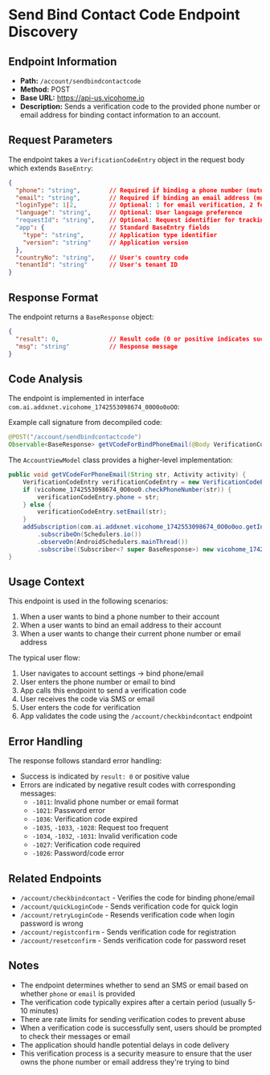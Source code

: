 # Send Bind Contact Code Endpoint Discovery

## Endpoint Information
- **Path:** `/account/sendbindcontactcode`
- **Method:** POST
- **Base URL:** https://api-us.vicohome.io
- **Description:** Sends a verification code to the provided phone number or email address for binding contact information to an account.

## Request Parameters
The endpoint takes a `VerificationCodeEntry` object in the request body which extends `BaseEntry`:

```json
{
  "phone": "string",        // Required if binding a phone number (mutually exclusive with email)
  "email": "string",        // Required if binding an email address (mutually exclusive with phone)
  "loginType": 1|2,         // Optional: 1 for email verification, 2 for phone verification
  "language": "string",     // Optional: User language preference
  "requestId": "string",    // Optional: Request identifier for tracking
  "app": {                  // Standard BaseEntry fields
    "type": "string",       // Application type identifier
    "version": "string"     // Application version
  },
  "countryNo": "string",    // User's country code
  "tenantId": "string"      // User's tenant ID
}
```

## Response Format
The endpoint returns a `BaseResponse` object:

```json
{
  "result": 0,              // Result code (0 or positive indicates success, negative indicates error)
  "msg": "string"           // Response message
}
```

## Code Analysis
The endpoint is implemented in interface `com.ai.addxnet.vicohome_1742553098674_00O0o0oOO`:

Example call signature from decompiled code:
```java
@POST("/account/sendbindcontactcode")
Observable<BaseResponse> getVCodeForBindPhoneEmail(@Body VerificationCodeEntry verificationCodeEntry);
```

The `AccountViewModel` class provides a higher-level implementation:
```java
public void getVCodeForPhoneEmail(String str, Activity activity) {
    VerificationCodeEntry verificationCodeEntry = new VerificationCodeEntry();
    if (vicohome_1742553098674_0O0oo0.checkPhoneNumber(str)) {
        verificationCodeEntry.phone = str;
    } else {
        verificationCodeEntry.setEmail(str);
    }
    addSubscription(com.ai.addxnet.vicohome_1742553098674_0O0o0oo.getInstance().getVCodeForBindPhoneEmail(verificationCodeEntry)
        .subscribeOn(Schedulers.io())
        .observeOn(AndroidSchedulers.mainThread())
        .subscribe((Subscriber<? super BaseResponse>) new vicohome_1742553098674_0O0o0oo(activity, str)));
}
```

## Usage Context
This endpoint is used in the following scenarios:
1. When a user wants to bind a phone number to their account
2. When a user wants to bind an email address to their account
3. When a user wants to change their current phone number or email address

The typical user flow:
1. User navigates to account settings → bind phone/email
2. User enters the phone number or email to bind
3. App calls this endpoint to send a verification code
4. User receives the code via SMS or email
5. User enters the code for verification
6. App validates the code using the `/account/checkbindcontact` endpoint

## Error Handling
The response follows standard error handling:
- Success is indicated by `result: 0` or positive value
- Errors are indicated by negative result codes with corresponding messages:
  - `-1011`: Invalid phone number or email format
  - `-1021`: Password error
  - `-1036`: Verification code expired
  - `-1035`, `-1033`, `-1028`: Request too frequent
  - `-1034`, `-1032`, `-1031`: Invalid verification code
  - `-1027`: Verification code required
  - `-1026`: Password/code error

## Related Endpoints
- `/account/checkbindcontact` - Verifies the code for binding phone/email
- `/account/quickLoginCode` - Sends verification code for quick login
- `/account/retryLoginCode` - Resends verification code when login password is wrong
- `/account/registconfirm` - Sends verification code for registration
- `/account/resetconfirm` - Sends verification code for password reset

## Notes
- The endpoint determines whether to send an SMS or email based on whether `phone` or `email` is provided
- The verification code typically expires after a certain period (usually 5-10 minutes)
- There are rate limits for sending verification codes to prevent abuse
- When a verification code is successfully sent, users should be prompted to check their messages or email
- The application should handle potential delays in code delivery
- This verification process is a security measure to ensure that the user owns the phone number or email address they're trying to bind
